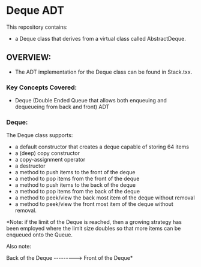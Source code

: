 # Deque ADT

This repository contains:

- a Deque class that derives from a virtual class called AbstractDeque.

## OVERVIEW:

- The ADT implementation for the Deque class can be found in Stack.txx.

### Key Concepts Covered:

- Deque (Double Ended Queue that allows both enqueuing and dequeueing from back and front) ADT

### Deque:

The Deque class supports:

- a default constructor that creates a deque capable of storing 64 items
- a (deep) copy constructor
- a copy-assignment operator
- a destructor
- a method to push items to the front of the deque
- a method to pop items from the front of the deque
- a method to push items to the back of the deque
- a method to pop items from the back of the deque
- a method to peek/view the back most item of the deque without removal
- a method to peek/view the front most item of the deque without removal.

*Note: if the limit of the Deque is reached, then a growing strategy has been employed where the limit size doubles so that more items can be enqueued onto the Queue.

Also note:

Back of the Deque ---------> Front of the Deque*

